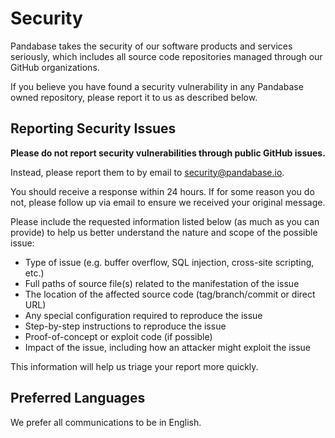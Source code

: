 # Security

Pandabase takes the security of our software products and services seriously,
which includes all source code repositories managed through our GitHub
organizations.

If you believe you have found a security vulnerability in any Pandabase owned
repository, please report it to us as described below.

## Reporting Security Issues

**Please do not report security vulnerabilities through public GitHub issues.**

Instead, please report them to by email to
[security@pandabase.io](mailto:security@pandabase.io).

You should receive a response within 24 hours. If for some reason you do not,
please follow up via email to ensure we received your original message.

Please include the requested information listed below (as much as you can
provide) to help us better understand the nature and scope of the possible
issue:

- Type of issue (e.g. buffer overflow, SQL injection, cross-site scripting,
  etc.)
- Full paths of source file(s) related to the manifestation of the issue
- The location of the affected source code (tag/branch/commit or direct URL)
- Any special configuration required to reproduce the issue
- Step-by-step instructions to reproduce the issue
- Proof-of-concept or exploit code (if possible)
- Impact of the issue, including how an attacker might exploit the issue

This information will help us triage your report more quickly.

## Preferred Languages

We prefer all communications to be in English.
